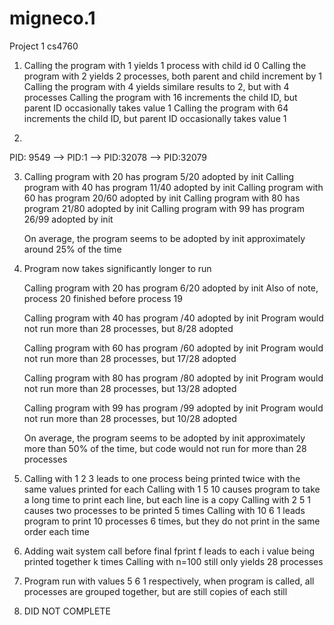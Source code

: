 # migneco.1
Project 1 cs4760

1. Calling the program with 1 yields 1 process with child id 0
   Calling the program with 2 yields 2 processes, both parent and child increment by 1
   Calling the program with 4 yields similare results to 2, but with 4 processes
   Calling the program with 16 increments the child ID, but parent ID occasionally takes value 1
   Calling the program with 64 increments the child ID, but parent ID occasionally takes value 1

2.

   PID: 9549 --> PID:1 --> PID:32078 --> PID:32079

3.
   Calling program with 20 has program 5/20 adopted by init
   Calling program with 40 has program 11/40 adopted by init
   Calling program with 60 has program 20/60 adopted by init
   Calling program with 80 has program 21/80 adopted by init
   Calling program with 99 has program 26/99 adopted by init
   
   On average, the program seems to be adopted by init approximately around 25% of the time
   
4.
   Program now takes significantly longer to run

   Calling program with 20 has program 6/20 adopted by init
      Also of note, process 20 finished before process 19
   
   Calling program with 40 has program /40 adopted by init
      Program would not run more than 28 processes, but 8/28 adopted
   
   Calling program with 60 has program /60 adopted by init
      Program would not run more than 28 processes, but 17/28 adopted
   
   Calling program with 80 has program /80 adopted by init
      Program would not run more than 28 processes, but 13/28 adopted
   
   Calling program with 99 has program /99 adopted by init
      Program would not run more than 28 processes, but 10/28 adopted
   
   On average, the program seems to be adopted by init approximately more than 50% of the time, but code would not run for more than 28 processes
   
5.
   Calling with 1 2 3 leads to one process being printed twice with the same values printed for each
   Calling with 1 5 10 causes program to take a long time to print each line, but each line is a copy
   Calling with 2 5 1 causes two processes to be printed 5 times
   Calling with 10 6 1 leads program to print 10 processes 6 times, but they do not print in the same order each time
   
6.
   Adding wait system call before final fprint f leads to each i value being printed together k times
   Calling with n=100 still only yields 28 processes
   
7.
   Program run with values 5 6 1 respectively, when program is called, all processes are grouped together, but are still copies of each still
   
8.
   DID NOT COMPLETE
